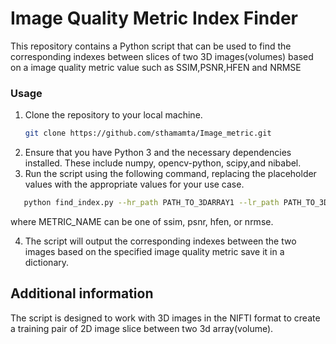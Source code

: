 # Image Quality Metric Index Finder
This repository contains a Python script that can be used to find the corresponding indexes between slices of two 3D images(volumes) based on a image quality metric value such as SSIM,PSNR,HFEN and NRMSE

### Usage
1. Clone the repository to your local machine.
   ```sh
   git clone https://github.com/sthamamta/Image_metric.git
   ```
2. Ensure that you have Python 3 and the necessary dependencies installed. These include numpy, opencv-python, scipy,and nibabel.
3. Run the script using the following command, replacing the placeholder values with the appropriate values for your use case.
```sh
   python find_index.py --hr_path PATH_TO_3DARRAY1 --lr_path PATH_TO_3DARRAY2 --subcript INDEX_DICT_SAVE_NAME --metric METRIC VALUE
   ```
 where METRIC_NAME can be one of ssim, psnr, hfen, or nrmse.

4. The script will output the corresponding indexes between the two images based on the specified image quality metric save it in a dictionary.

## Additional information
The script is designed to work with 3D images in the NIFTI format to create a training pair of 2D image slice between two 3d array(volume).

